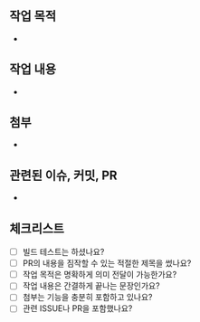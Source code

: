 
## 작업 목적
<!--
작업 목적을 입력해주세요, 아래는 예시입니다.

- 로그인 기능 개발
-->

- 

## 작업 내용
<!--
작업 내용에 대한 포괄적인 설명을 입력해주세요, 아래는 예시입니다.

- 로그인 퍼블리싱
- 로그인 API 연동 작업 진행
-->

- 

## 첨부
<!-- 첨부는 작업 결과물 등을 첨부해주세요 -->

- 

## 관련된 이슈, 커밋, PR
<!-- 
관련된 이슈나 PR, 커밋을 언급하세요, 아래는 예시입니다.

- PR #1
- ISSUE #24
-->

- 

## 체크리스트

- [ ] 빌드 테스트는 하셨나요?
- [ ] PR의 내용을 짐작할 수 있는 적절한 제목을 썼나요?
- [ ] 작업 목적은 명확하게 의미 전달이 가능한가요?
- [ ] 작업 내용은 간결하게 끝나는 문장인가요?
- [ ] 첨부는 기능을 충분히 포함하고 있나요?
- [ ] 관련 ISSUE나 PR을 포함했나요?
